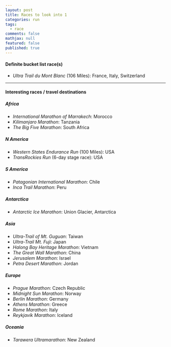 ```yaml
---
layout: post
title: Races to look into 1
categories: run
tags: 
  - race
comments: false
mathjax: null
featured: false
published: true
---
```


#### Definite bucket list race(s)

* *Ultra Trail du Mont Blanc* (106 Miles): France, Italy, Switzerland

<hr>

#### Interesting races / travel destinations

##### Africa

* *International Marathon of Marrakech*: Morocco
* *Kilimanjaro Marathon*: Tanzania
* *The Big Five Marathon*: South Africa
 
##### N America

* *Western States Endurance Run* (100 Miles): USA
* *TransRockies Run* (6-day stage race): USA

##### S America 

* *Patagonian International Marathon*: Chile
* *Inca Trail Marathon*: Peru

##### Antarctica 	 	

* *Antarctic Ice Marathon*: Union Glacier, Antarctica

##### Asia

* *Ultra-Trail of Mt. Guguan*: Taiwan
* *Ultra-Trail Mt. Fuji*: Japan
* *Halong Bay Heritage Marathon*: Vietnam
* *The Great Wall Marathon*: China
* *Jerusalem Marathon*: Israel
* *Petra Desert Marathon*: Jordan

##### Europe

* *Prague Marathon*: Czech Republic
* *Midnight Sun Marathon*: Norway
* *Berlin Marathon*: Germany
* *Athens Marathon*: Greece
* *Rome Marathon*: Italy
* *Reykjavík Marathon*: Iceland

##### Oceania

* *Tarawera Ultramarathon*: New Zealand
